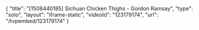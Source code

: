 {
    "title": "[1508440185] Sichuan Chicken Thighs - Gordon Ramsay",
    "type": "solo",
    "layout": "iframe-static",
    "videoId": "123179174",
    "url": "\/tvpembed\/123179174"
}